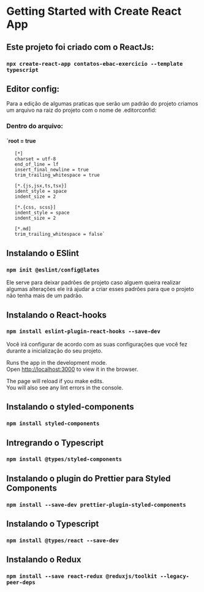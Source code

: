 # Getting Started with Create React App

## Este projeto foi criado com o ReactJs:

### `npx create-react-app contatos-ebac-exercicio --template typescript`

## Editor config:

Para a edição de algumas praticas que serão um padrão do projeto criamos um arquivo na raiz do projeto com o nome de .editorconfid:

### Dentro do arquivo:

####  `root = true
       [*]
       charset = utf-8
       end_of_line = lf
       insert_final_newline = true
       trim_trailing_whitespace = true
       
       [*.{js,jsx,ts,tsx}]
       ident_style = space
       indent_size = 2
       
       [*.{css, scss}]
       indent_style = space
       indent_size = 2
       
       [*.md]
       trim_trailing_whitespace = false` 

## Instalando o ESlint

### `npm init @eslint/config@lates`

Ele serve para deixar padrões de projeto caso alguem queira realizar algumas alterações ele irá ajudar a criar esses padrões para que o projeto não tenha mais de um padrão.

## Instalando o React-hooks

### `npm install eslint-plugin-react-hooks --save-dev`

Você irá configurar de acordo com as suas configurações que você fez durante a inicialização do seu projeto.

Runs the app in the development mode.\
Open [http://localhost:3000](http://localhost:3000) to view it in the browser.

The page will reload if you make edits.\
You will also see any lint errors in the console.

## Instalando o styled-components

### `npm install styled-components`

## Intregrando o Typescript

### `npm install @types/styled-components`

## Instalando o plugin do Prettier para Styled Components

### `npm install --save-dev prettier-plugin-styled-components`

## Instalando o Typescript

### `npm install @types/react --save-dev`

## Instalando o Redux

### `npm install --save react-redux @reduxjs/toolkit --legacy-peer-deps`
